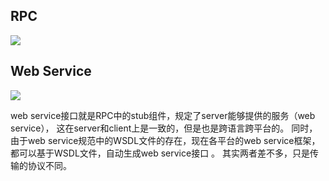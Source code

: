 ## RPC 
    
![](/_static/rpc_RPC.png)

## Web Service

![](/_static/rpc_WebService.png)

web service接口就是RPC中的stub组件，规定了server能够提供的服务（web service），
这在server和client上是一致的，但是也是跨语言跨平台的。
同时，由于web service规范中的WSDL文件的存在，现在各平台的web service框架，
都可以基于WSDL文件，自动生成web service接口 。
其实两者差不多，只是传输的协议不同。